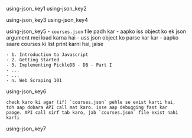using-json_key1
using-json_key2


using-json_key3
using-json_key4


using-json_key5
    - `courses.json` file padh kar
    - aapko iss object ko ek json argument mei load karna hai
    - uss json object ko parse kar kar
    - aapko saare courses ki list print karni hai, jaise


    - 1. Introduction to Javascript
    - 2. Getting Started
    - 3. Implementing PickleDB - DB - Part I
    - ...
    - ...
    - n. Web Scraping 101

using-json_key6


    check karo ki agar (if) `courses.json` pehle se exist karti hai,
    toh aap dobara API call mat karo. isse aap debugging fast kar
    paoge. API call sirf tab karo, jab `courses.json` file exist nahi
    karti

using-json_key7
